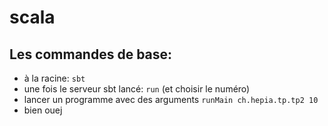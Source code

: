 # scala

## Les commandes de base:

- à la racine: `sbt`
- une fois le serveur sbt lancé: `run` (et choisir le numéro)
- lancer un programme avec des arguments `runMain ch.hepia.tp.tp2 10`
- bien ouej
